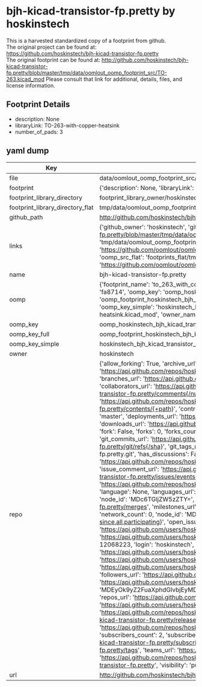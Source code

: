 # bjh-kicad-transistor-fp.pretty by hoskinstech  
This is a harvested standardized copy of a footprint from github.  
The original project can be found at:  
https://github.com/hoskinstech/bjh-kicad-transistor-fp.pretty  
The original footprint can be found at:
http://github.com/hoskinstech/bjh-kicad-transistor-fp.pretty/blob/master/tmp/data/oomlout_oomp_footprint_src/TO-263.kicad_mod
Please consult that link for additional, details, files, and license information.  
## Footprint Details
* description: None  
* libraryLink: TO-263-with-copper-heatsink  
* number_of_pads: 3  
## yaml dump  
| Key | Value |  
| --- | --- |  
| file | data/oomlout_oomp_footprint_src/bjh-kicad-transistor-fp.pretty/TO-263-with-copper-heatsink.kicad_mod |  
| footprint | {'description': None, 'libraryLink': 'TO-263-with-copper-heatsink', 'number_of_pads': 3} |  
| footprint_library_directory | footprint_library_owner/hoskinstech_bjh-kicad-transistor-fp.pretty |  
| footprint_library_directory_flat | tmp/data/oomlout_oomp_footprint_src/footprints_flat/hoskinstech_bjh_kicad_transistor_fp_to_263_with_copper_heatsink/working |  
| github_path | http://github.com/hoskinstech/bjh-kicad-transistor-fp.pretty/blob/master/tmp/data/oomlout_oomp_footprint_src/TO-263-with-copper-heatsink.kicad_mod |  
| links | {'github_owner': 'hoskinstech', 'github_repo_name': 'bjh-kicad-transistor-fp.pretty', 'github_src': 'http://github.com/hoskinstech/bjh-kicad-transistor-fp.pretty/blob/master/tmp/data/oomlout_oomp_footprint_src/TO-263.kicad_mod', 'github_src_repo': 'https://github.com/hoskinstech/bjh-kicad-transistor-fp.pretty', 'oomp_bot': 'tmp/data/oomlout_oomp_footprint_src/footprints/hoskinstech_bjh_kicad_transistor_fp_to_263_with_copper_heatsink/working', 'oomp_bot_github': 'https://github.com/oomlout/oomlout_oomp_footprint_bot/tree/main/tmp/data/oomlout_oomp_footprint_src/footprints/hoskinstech_bjh_kicad_transistor_fp_to_263_with_copper_heatsink/working', 'oomp_src_flat': 'footprints_flat/tmp/data/oomlout_oomp_footprint_src/footprints_flat/hoskinstech_bjh_kicad_transistor_fp_to_263_with_copper_heatsink/working', 'oomp_src_flat_github': 'https://github.com/oomlout/oomlout_oomp_footprint_src/tree/main/tmp/data/oomlout_oomp_footprint_src/footprints_flat/hoskinstech_bjh_kicad_transistor_fp_to_263_with_copper_heatsink/working'} |  
| name | bjh-kicad-transistor-fp.pretty |  
| oomp | {'footprint_name': 'to_263_with_copper_heatsink', 'library_name': 'bjh_kicad_transistor_fp', 'md5': 'fa8714359fec14cffc832b0e07f024a7', 'md5_10': 'fa8714359f', 'md5_5': 'fa871', 'md5_6': 'fa8714', 'oomp_key': 'oomp_hoskinstech_bjh_kicad_transistor_fp_to_263_with_copper_heatsink', 'oomp_key_extra': 'oomp_footprint_hoskinstech_bjh_kicad_transistor_fp_to_263_with_copper_heatsink', 'oomp_key_full': 'oomp_footprint_hoskinstech_bjh_kicad_transistor_fp_to_263_with_copper_heatsink_fa8714', 'oomp_key_simple': 'hoskinstech_bjh_kicad_transistor_fp_to_263_with_copper_heatsink', 'original_filename': 'data/oomlout_oomp_footprint_src/bjh-kicad-transistor-fp.pretty/TO-263-with-copper-heatsink.kicad_mod', 'owner_name': 'hoskinstech'} |  
| oomp_key | oomp_hoskinstech_bjh_kicad_transistor_fp_to_263_with_copper_heatsink |  
| oomp_key_full | oomp_footprint_hoskinstech_bjh_kicad_transistor_fp_to_263_with_copper_heatsink |  
| oomp_key_simple | hoskinstech_bjh_kicad_transistor_fp_to_263_with_copper_heatsink |  
| owner | hoskinstech |  
| repo | {'allow_forking': True, 'archive_url': 'https://api.github.com/repos/hoskinstech/bjh-kicad-transistor-fp.pretty/{archive_format}{/ref}', 'archived': False, 'assignees_url': 'https://api.github.com/repos/hoskinstech/bjh-kicad-transistor-fp.pretty/assignees{/user}', 'blobs_url': 'https://api.github.com/repos/hoskinstech/bjh-kicad-transistor-fp.pretty/git/blobs{/sha}', 'branches_url': 'https://api.github.com/repos/hoskinstech/bjh-kicad-transistor-fp.pretty/branches{/branch}', 'clone_url': 'https://github.com/hoskinstech/bjh-kicad-transistor-fp.pretty.git', 'collaborators_url': 'https://api.github.com/repos/hoskinstech/bjh-kicad-transistor-fp.pretty/collaborators{/collaborator}', 'comments_url': 'https://api.github.com/repos/hoskinstech/bjh-kicad-transistor-fp.pretty/comments{/number}', 'commits_url': 'https://api.github.com/repos/hoskinstech/bjh-kicad-transistor-fp.pretty/commits{/sha}', 'compare_url': 'https://api.github.com/repos/hoskinstech/bjh-kicad-transistor-fp.pretty/compare/{base}...{head}', 'contents_url': 'https://api.github.com/repos/hoskinstech/bjh-kicad-transistor-fp.pretty/contents/{+path}', 'contributors_url': 'https://api.github.com/repos/hoskinstech/bjh-kicad-transistor-fp.pretty/contributors', 'created_at': '2015-04-22T10:53:34Z', 'default_branch': 'master', 'deployments_url': 'https://api.github.com/repos/hoskinstech/bjh-kicad-transistor-fp.pretty/deployments', 'description': 'A repository for KiCAD transistor & FET footprints', 'disabled': False, 'downloads_url': 'https://api.github.com/repos/hoskinstech/bjh-kicad-transistor-fp.pretty/downloads', 'events_url': 'https://api.github.com/repos/hoskinstech/bjh-kicad-transistor-fp.pretty/events', 'fork': False, 'forks': 0, 'forks_count': 0, 'forks_url': 'https://api.github.com/repos/hoskinstech/bjh-kicad-transistor-fp.pretty/forks', 'full_name': 'hoskinstech/bjh-kicad-transistor-fp.pretty', 'git_commits_url': 'https://api.github.com/repos/hoskinstech/bjh-kicad-transistor-fp.pretty/git/commits{/sha}', 'git_refs_url': 'https://api.github.com/repos/hoskinstech/bjh-kicad-transistor-fp.pretty/git/refs{/sha}', 'git_tags_url': 'https://api.github.com/repos/hoskinstech/bjh-kicad-transistor-fp.pretty/git/tags{/sha}', 'git_url': 'git://github.com/hoskinstech/bjh-kicad-transistor-fp.pretty.git', 'has_discussions': False, 'has_downloads': True, 'has_issues': True, 'has_pages': False, 'has_projects': True, 'has_wiki': True, 'homepage': None, 'hooks_url': 'https://api.github.com/repos/hoskinstech/bjh-kicad-transistor-fp.pretty/hooks', 'html_url': 'https://github.com/hoskinstech/bjh-kicad-transistor-fp.pretty', 'id': 34385138, 'is_template': False, 'issue_comment_url': 'https://api.github.com/repos/hoskinstech/bjh-kicad-transistor-fp.pretty/issues/comments{/number}', 'issue_events_url': 'https://api.github.com/repos/hoskinstech/bjh-kicad-transistor-fp.pretty/issues/events{/number}', 'issues_url': 'https://api.github.com/repos/hoskinstech/bjh-kicad-transistor-fp.pretty/issues{/number}', 'keys_url': 'https://api.github.com/repos/hoskinstech/bjh-kicad-transistor-fp.pretty/keys{/key_id}', 'labels_url': 'https://api.github.com/repos/hoskinstech/bjh-kicad-transistor-fp.pretty/labels{/name}', 'language': None, 'languages_url': 'https://api.github.com/repos/hoskinstech/bjh-kicad-transistor-fp.pretty/languages', 'license': {'key': 'cc0-1.0', 'name': 'Creative Commons Zero v1.0 Universal', 'node_id': 'MDc6TGljZW5zZTY=', 'spdx_id': 'CC0-1.0', 'url': 'https://api.github.com/licenses/cc0-1.0'}, 'merges_url': 'https://api.github.com/repos/hoskinstech/bjh-kicad-transistor-fp.pretty/merges', 'milestones_url': 'https://api.github.com/repos/hoskinstech/bjh-kicad-transistor-fp.pretty/milestones{/number}', 'mirror_url': None, 'name': 'bjh-kicad-transistor-fp.pretty', 'network_count': 0, 'node_id': 'MDEwOlJlcG9zaXRvcnkzNDM4NTEzOA==', 'notifications_url': 'https://api.github.com/repos/hoskinstech/bjh-kicad-transistor-fp.pretty/notifications{?since,all,participating}', 'open_issues': 0, 'open_issues_count': 0, 'organization': {'avatar_url': 'https://avatars.githubusercontent.com/u/12068223?v=4', 'events_url': 'https://api.github.com/users/hoskinstech/events{/privacy}', 'followers_url': 'https://api.github.com/users/hoskinstech/followers', 'following_url': 'https://api.github.com/users/hoskinstech/following{/other_user}', 'gists_url': 'https://api.github.com/users/hoskinstech/gists{/gist_id}', 'gravatar_id': '', 'html_url': 'https://github.com/hoskinstech', 'id': 12068223, 'login': 'hoskinstech', 'node_id': 'MDEyOk9yZ2FuaXphdGlvbjEyMDY4MjIz', 'organizations_url': 'https://api.github.com/users/hoskinstech/orgs', 'received_events_url': 'https://api.github.com/users/hoskinstech/received_events', 'repos_url': 'https://api.github.com/users/hoskinstech/repos', 'site_admin': False, 'starred_url': 'https://api.github.com/users/hoskinstech/starred{/owner}{/repo}', 'subscriptions_url': 'https://api.github.com/users/hoskinstech/subscriptions', 'type': 'Organization', 'url': 'https://api.github.com/users/hoskinstech'}, 'owner': {'avatar_url': 'https://avatars.githubusercontent.com/u/12068223?v=4', 'events_url': 'https://api.github.com/users/hoskinstech/events{/privacy}', 'followers_url': 'https://api.github.com/users/hoskinstech/followers', 'following_url': 'https://api.github.com/users/hoskinstech/following{/other_user}', 'gists_url': 'https://api.github.com/users/hoskinstech/gists{/gist_id}', 'gravatar_id': '', 'html_url': 'https://github.com/hoskinstech', 'id': 12068223, 'login': 'hoskinstech', 'node_id': 'MDEyOk9yZ2FuaXphdGlvbjEyMDY4MjIz', 'organizations_url': 'https://api.github.com/users/hoskinstech/orgs', 'received_events_url': 'https://api.github.com/users/hoskinstech/received_events', 'repos_url': 'https://api.github.com/users/hoskinstech/repos', 'site_admin': False, 'starred_url': 'https://api.github.com/users/hoskinstech/starred{/owner}{/repo}', 'subscriptions_url': 'https://api.github.com/users/hoskinstech/subscriptions', 'type': 'Organization', 'url': 'https://api.github.com/users/hoskinstech'}, 'private': False, 'pulls_url': 'https://api.github.com/repos/hoskinstech/bjh-kicad-transistor-fp.pretty/pulls{/number}', 'pushed_at': '2015-04-23T12:37:02Z', 'releases_url': 'https://api.github.com/repos/hoskinstech/bjh-kicad-transistor-fp.pretty/releases{/id}', 'size': 136, 'ssh_url': 'git@github.com:hoskinstech/bjh-kicad-transistor-fp.pretty.git', 'stargazers_count': 0, 'stargazers_url': 'https://api.github.com/repos/hoskinstech/bjh-kicad-transistor-fp.pretty/stargazers', 'statuses_url': 'https://api.github.com/repos/hoskinstech/bjh-kicad-transistor-fp.pretty/statuses/{sha}', 'subscribers_count': 2, 'subscribers_url': 'https://api.github.com/repos/hoskinstech/bjh-kicad-transistor-fp.pretty/subscribers', 'subscription_url': 'https://api.github.com/repos/hoskinstech/bjh-kicad-transistor-fp.pretty/subscription', 'svn_url': 'https://github.com/hoskinstech/bjh-kicad-transistor-fp.pretty', 'tags_url': 'https://api.github.com/repos/hoskinstech/bjh-kicad-transistor-fp.pretty/tags', 'teams_url': 'https://api.github.com/repos/hoskinstech/bjh-kicad-transistor-fp.pretty/teams', 'temp_clone_token': None, 'topics': [], 'trees_url': 'https://api.github.com/repos/hoskinstech/bjh-kicad-transistor-fp.pretty/git/trees{/sha}', 'updated_at': '2015-04-22T13:31:27Z', 'url': 'https://api.github.com/repos/hoskinstech/bjh-kicad-transistor-fp.pretty', 'visibility': 'public', 'watchers': 0, 'watchers_count': 0, 'web_commit_signoff_required': False} |  
| url | http://github.com/hoskinstech/bjh-kicad-transistor-fp.pretty |  

